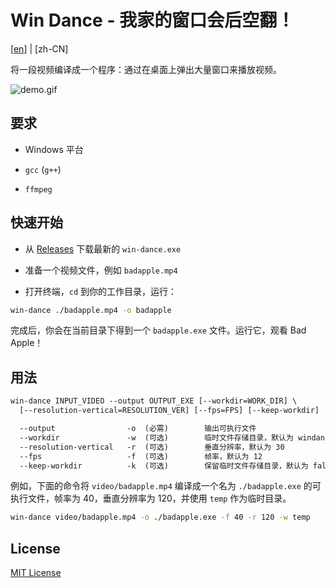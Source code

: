 # Win Dance - 我家的窗口会后空翻！

[[en](./README-en.md)] | [zh-CN]

将一段视频编译成一个程序：通过在桌面上弹出大量窗口来播放视频。

![demo.gif](docs/demo.gif)

## 要求

- Windows 平台

- `gcc` (`g++`)

- `ffmpeg`

## 快速开始

- 从 [Releases](https://github.com/homearchbishop/win-dance/releases) 下载最新的 `win-dance.exe`

- 准备一个视频文件，例如 `badapple.mp4`

- 打开终端，`cd` 到你的工作目录，运行：

```sh
win-dance ./badapple.mp4 -o badapple
```

完成后，你会在当前目录下得到一个 `badapple.exe` 文件。运行它，观看 Bad Apple！

## 用法

```txt
win-dance INPUT_VIDEO --output OUTPUT_EXE [--workdir=WORK_DIR] \
  [--resolution-vertical=RESOLUTION_VER] [--fps=FPS] [--keep-workdir]

  --output                -o  (必需)        输出可执行文件
  --workdir               -w  (可选)        临时文件存储目录，默认为 windance-working-directory
  --resolution-vertical   -r  (可选)        垂直分辨率，默认为 30
  --fps                   -f  (可选)        帧率，默认为 12
  --keep-workdir          -k  (可选)        保留临时文件存储目录，默认为 false
```

例如，下面的命令将 `video/badapple.mp4` 编译成一个名为 `./badapple.exe` 的可执行文件，帧率为 40，垂直分辨率为 120，并使用 `temp` 作为临时目录。

```sh
win-dance video/badapple.mp4 -o ./badapple.exe -f 40 -r 120 -w temp
```

## License

[MIT License](./LICENSE)
